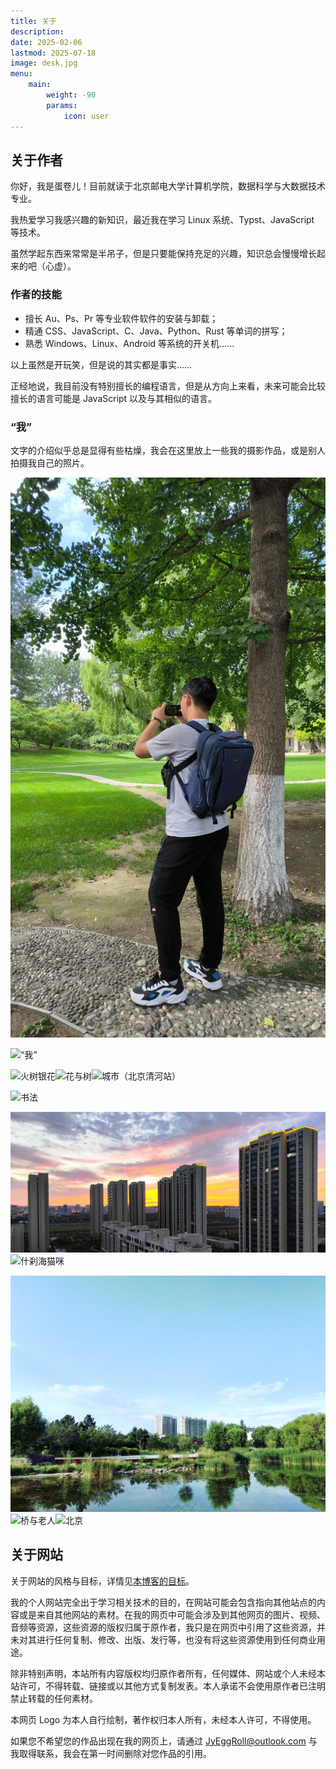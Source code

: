 ```yaml
---
title: 关于
description: 
date: 2025-02-06
lastmod: 2025-07-18
image: desk.jpg
menu:
    main: 
        weight: -90
        params:
            icon: user
---
```


## 关于作者

你好，我是蛋卷儿！目前就读于北京邮电大学计算机学院，数据科学与大数据技术专业。

我热爱学习我感兴趣的新知识，最近我在学习 Linux 系统、Typst、JavaScript 等技术。

虽然学起东西来常常是半吊子，但是只要能保持充足的兴趣，知识总会慢慢增长起来的吧（心虚）。

### 作者的技能

- 擅长 Au、Ps、Pr 等专业软件软件的安装与卸载；
- 精通 CSS、JavaScript、C、Java、Python、Rust 等单词的拼写；
- 熟悉 Windows、Linux、Android 等系统的开关机……

以上虽然是开玩笑，但是说的其实都是事实……

正经地说，我目前没有特别擅长的编程语言，但是从方向上来看，未来可能会比较擅长的语言可能是 JavaScript 以及与其相似的语言。

### “我”

文字的介绍似乎总是显得有些枯燥，我会在这里放上一些我的摄影作品，或是别人拍摄我自己的照片。

![“我”](拍于清华.jpg)

![“我”](拍于北京天桥.jpg)

![火树银花](火树银花.jpg)![花与树](花与树.jpg)![城市（北京清河站）](城市.jpg)

![书法](书法.jpg)

![城市和晚霞](城市和晚霞.jpg)![什刹海猫咪](什刹海猫咪.jpg)

![湖与城市](湖与城市.jpg)![桥与老人](桥与老人.jpg)![北京](北京.jpg)

## 关于网站

关于网站的风格与目标，详情见[本博客的目标](https://eggroll.pages.dev/p/本博客的目标/)。

我的个人网站完全出于学习相关技术的目的，在网站可能会包含指向其他站点的内容或是来自其他网站的素材。在我的网页中可能会涉及到其他网页的图片、视频、音频等资源，这些资源的版权归属于原作者，我只是在网页中引用了这些资源，并未对其进行任何复制、修改、出版、发行等，也没有将这些资源使用到任何商业用途。

除非特别声明，本站所有内容版权均归原作者所有，任何媒体、网站或个人未经本站许可，不得转载、链接或以其他方式复制发表。本人承诺不会使用原作者已注明禁止转载的任何素材。

本网页 Logo 为本人自行绘制，著作权归本人所有，未经本人许可，不得使用。

如果您不希望您的作品出现在我的网页上，请通过 <JyEggRoll@outlook.com> 与我取得联系，我会在第一时间删除对您作品的引用。
